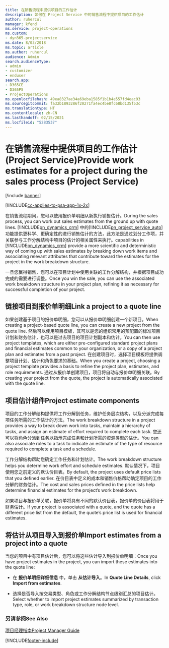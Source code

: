 ```yaml
---
title: 在销售流程中提供项目的工作估计
description: 如何在 Project Service 中的销售流程中提供项目的工作估计
author: ruhercul
manager: kfend
ms.service: project-operations
ms.custom:
- dyn365-projectservice
ms.date: 8/03/2018
ms.topic: article
ms.author: ruhercul
audience: Admin
search.audienceType:
- admin
- customizer
- enduser
search.app:
- D365CE
- D365PS
- ProjectOperations
ms.openlocfilehash: 49ea8327ae34a69eba1585f1b1b4e557fd4eac93
ms.sourcegitcommit: fa32b1893286f20271fa4ec4be8fc68bd135f53c
ms.translationtype: HT
ms.contentlocale: zh-CN
ms.lasthandoff: 02/15/2021
ms.locfileid: "5283537"
---
```

# <a name="provide-work-estimates-for-a-project-during-the-sales-process-project-service"></a><span data-ttu-id="cde30-103">在销售流程中提供项目的工作估计 (Project Service)</span><span class="sxs-lookup"><span data-stu-id="cde30-103">Provide work estimates for a project during the sales process (Project Service)</span></span>

[!include [banner](../includes/psa-now-project-operations.md)]

[!INCLUDE[cc-applies-to-psa-app-1x-2x](../includes/cc-applies-to-psa-app-1x-2x.md)]

<span data-ttu-id="cde30-104">在销售流程期间，您可以使用报价单明细从新执行销售估计。</span><span class="sxs-lookup"><span data-stu-id="cde30-104">During the sales process, you can work out sales estimates from the ground up with quote lines.</span></span> [!INCLUDE[pn_dynamics_crm](../includes/pn-dynamics-crm.md)] <span data-ttu-id="cde30-105">中的[!INCLUDE[pn_project_service_auto](../includes/pn-project-service-auto.md)]功能提供更科学、更确定性的进行销售估计的方法，此方法是通过划分工作项，并关联参与工作分解结构中项目的估计的相关属性来执行。</span><span class="sxs-lookup"><span data-stu-id="cde30-105">capabilities in [!INCLUDE[pn_dynamics_crm](../includes/pn-dynamics-crm.md)] provide a more scientific and deterministic way of coming up with sales estimates by breaking down work items and associating relevant attributes that contribute toward the estimates for the project in the work breakdown structure.</span></span>  
  
 <span data-ttu-id="cde30-106">一旦您赢得销售，您可以在项目计划中使用关联的工作分解结构，并根据项目成功完成的需要进行调整。</span><span class="sxs-lookup"><span data-stu-id="cde30-106">Once you win the sale, you can use the associated work breakdown structure in your project plan, refining it as necessary for successful completion of your project.</span></span>  
  
## <a name="link-a-project-to-a-quote-line"></a><span data-ttu-id="cde30-107">链接项目到报价单明细</span><span class="sxs-lookup"><span data-stu-id="cde30-107">Link a project to a quote line</span></span>  
 <span data-ttu-id="cde30-108">如果创建基于项目的报价单明细，您可以从报价单明细创建一个新项目。</span><span class="sxs-lookup"><span data-stu-id="cde30-108">When creating a project-based quote line, you can create a new project from the quote line.</span></span> <span data-ttu-id="cde30-109">然后可以使用项目模板，其可以是您的组织常用的预配置的标准项目计划和财务估计，也可以是过去项目的项目计划副本和估计。</span><span class="sxs-lookup"><span data-stu-id="cde30-109">You can then use project templates, which are either pre-configured standard project plans and financial estimates common to your organization, or a copy of a project plan and estimates from a past project.</span></span> <span data-ttu-id="cde30-110">在创建项目时，选择项目模板将提供调整项目计划、估计和角色要求的基础。</span><span class="sxs-lookup"><span data-stu-id="cde30-110">When you create a project, choosing a project template provides a basis to refine the project plan, estimates, and role requirements.</span></span> <span data-ttu-id="cde30-111">通过从报价单创建项目，项目将自动与报价单明细关联。</span><span class="sxs-lookup"><span data-stu-id="cde30-111">By creating your project from the quote, the project is automatically associated with the quote line.</span></span>  
  
## <a name="project-estimate-components"></a><span data-ttu-id="cde30-112">项目估计组件</span><span class="sxs-lookup"><span data-stu-id="cde30-112">Project estimate components</span></span>  
 <span data-ttu-id="cde30-113">项目的工作分解结构提供将工作分解到任务，维护任务层次结构，以及分派完成每项任务所需的工作估计的方法。</span><span class="sxs-lookup"><span data-stu-id="cde30-113">The work breakdown structure in a project provides a way to break down work into tasks, maintain a hierarchy of tasks, and assign an estimate of effort required to complete each task.</span></span> <span data-ttu-id="cde30-114">您还可以将角色分派到任务以指示完成任务和计划所需的资源类型的估计。</span><span class="sxs-lookup"><span data-stu-id="cde30-114">You can also associate roles to a task to indicate an estimate of the type of resource required to complete a task and a schedule.</span></span>  
  
 <span data-ttu-id="cde30-115">工作分解结构帮助您确定工作任务和计划估计。</span><span class="sxs-lookup"><span data-stu-id="cde30-115">The work breakdown structure helps you determine work effort and schedule estimates.</span></span> <span data-ttu-id="cde30-116">默认情况下，项目使用您之前定义的默认价目表。</span><span class="sxs-lookup"><span data-stu-id="cde30-116">By default, the project uses default price lists that you defined earlier.</span></span> <span data-ttu-id="cde30-117">在价目表中定义的成本和销售价格帮助确定项目的工作分解的财务估计。</span><span class="sxs-lookup"><span data-stu-id="cde30-117">The cost and sales prices defined in the price lists help determine financial estimates for the project’s work breakdown.</span></span>  
  
 <span data-ttu-id="cde30-118">如果项目与报价单关联，报价单将具有不同的默认价目表，报价单的价目表将用于财务估计。</span><span class="sxs-lookup"><span data-stu-id="cde30-118">If your project is associated with a quote, and the quote has a different price list from the default, the quote’s price list is used for financial estimates.</span></span>  
  
## <a name="import-estimates-from-a-project-into-a-quote"></a><span data-ttu-id="cde30-119">将估计从项目导入到报价单</span><span class="sxs-lookup"><span data-stu-id="cde30-119">Import estimates from a project into a quote</span></span>  
 <span data-ttu-id="cde30-120">当您的项目中有项目估计后，您可以将这些估计导入到报价单明细：</span><span class="sxs-lookup"><span data-stu-id="cde30-120">Once you have project estimates in the project, you can import these estimates into the quote line:</span></span>  
  
-   <span data-ttu-id="cde30-121">在 **报价单明细详细信息** 中，单击 **从估计导入**。</span><span class="sxs-lookup"><span data-stu-id="cde30-121">In **Quote Line Details**, click **Import from estimates**.</span></span> 

-   <span data-ttu-id="cde30-122">选择是否导入按交易类型、角色或工作分解结构节点级别汇总的项目估计。</span><span class="sxs-lookup"><span data-stu-id="cde30-122">Select whether to import project estimates summarized by transaction type, role, or work breakdown structure node level.</span></span>  
  
### <a name="see-also"></a><span data-ttu-id="cde30-123">另请参阅</span><span class="sxs-lookup"><span data-stu-id="cde30-123">See Also</span></span>  
 [<span data-ttu-id="cde30-124">项目经理指南</span><span class="sxs-lookup"><span data-stu-id="cde30-124">Project Manager Guide</span></span>](../psa/project-manager-guide.md)


[!INCLUDE[footer-include](../includes/footer-banner.md)]